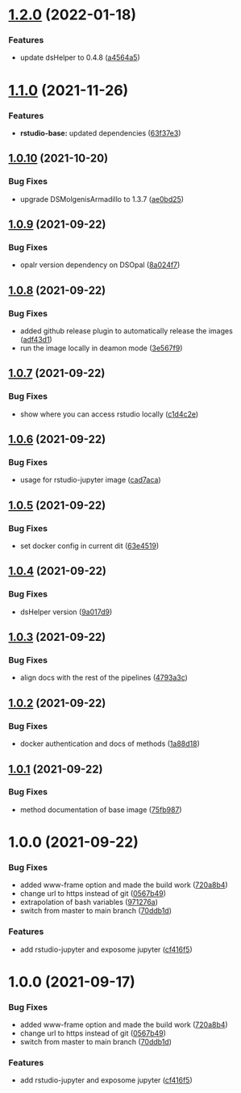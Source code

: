 # [1.2.0](https://github.com/datashield/docker-jupyter-rstudio-base/compare/@datashield/rstudio-jupyter-v1.1.0...@datashield/rstudio-jupyter-v1.2.0) (2022-01-18)


### Features

* update dsHelper to 0.4.8 ([a4564a5](https://github.com/datashield/docker-jupyter-rstudio-base/commit/a4564a5ac9c4e1b85ba864e667f63decd9364cbf))

# [1.1.0](https://github.com/datashield/docker-jupyter-rstudio-base/compare/@datashield/rstudio-jupyter-v1.0.10...@datashield/rstudio-jupyter-v1.1.0) (2021-11-26)


### Features

* **rstudio-base:** updated dependencies ([63f37e3](https://github.com/datashield/docker-jupyter-rstudio-base/commit/63f37e3cb28a3ac5defafa2c62ce6a0cdac64a83))

## [1.0.10](https://github.com/datashield/docker-jupyter-rstudio-base/compare/@datashield/rstudio-jupyter-v1.0.9...@datashield/rstudio-jupyter-v1.0.10) (2021-10-20)


### Bug Fixes

* upgrade DSMolgenisArmadillo to 1.3.7 ([ae0bd25](https://github.com/datashield/docker-jupyter-rstudio-base/commit/ae0bd2542e9a483a9970cd361eecbac9d984dfb2))

## [1.0.9](https://github.com/datashield/docker-jupyter-rstudio-base/compare/@datashield/rstudio-jupyter-v1.0.8...@datashield/rstudio-jupyter-v1.0.9) (2021-09-22)


### Bug Fixes

* opalr version dependency on DSOpal ([8a024f7](https://github.com/datashield/docker-jupyter-rstudio-base/commit/8a024f74814b361687ad7548db71874fbecfaed3))

## [1.0.8](https://github.com/datashield/docker-jupyter-rstudio-base/compare/@datashield/rstudio-jupyter-v1.0.7...@datashield/rstudio-jupyter-v1.0.8) (2021-09-22)


### Bug Fixes

* added github release plugin to automatically release the images ([adf43d1](https://github.com/datashield/docker-jupyter-rstudio-base/commit/adf43d13220eef8f6fc583af0cd27adeb80b2240))
* run the image locally in deamon mode ([3e567f9](https://github.com/datashield/docker-jupyter-rstudio-base/commit/3e567f999669a17edcf577c0b8e7122a43ee43b5))

## [1.0.7](https://github.com/datashield/docker-jupyter-rstudio-base/compare/@datashield/rstudio-jupyter-v1.0.6...@datashield/rstudio-jupyter-v1.0.7) (2021-09-22)


### Bug Fixes

* show where you can access rstudio locally ([c1d4c2e](https://github.com/datashield/docker-jupyter-rstudio-base/commit/c1d4c2ec5ca87daaa1dadc97dc3984513f66cacf))

## [1.0.6](https://github.com/datashield/docker-jupyter-rstudio-base/compare/@datashield/rstudio-jupyter-v1.0.5...@datashield/rstudio-jupyter-v1.0.6) (2021-09-22)


### Bug Fixes

* usage for rstudio-jupyter image ([cad7aca](https://github.com/datashield/docker-jupyter-rstudio-base/commit/cad7aca9351accb726acccd12f93fdc2ead73e00))

## [1.0.5](https://github.com/datashield/docker-jupyter-rstudio-base/compare/@datashield/rstudio-jupyter-v1.0.4...@datashield/rstudio-jupyter-v1.0.5) (2021-09-22)


### Bug Fixes

* set docker config in current dit ([63e4519](https://github.com/datashield/docker-jupyter-rstudio-base/commit/63e451989fcc8906c154c888e1e0a5b92a7f4260))

## [1.0.4](https://github.com/datashield/docker-jupyter-rstudio-base/compare/@datashield/rstudio-jupyter-v1.0.3...@datashield/rstudio-jupyter-v1.0.4) (2021-09-22)


### Bug Fixes

* dsHelper version ([9a017d9](https://github.com/datashield/docker-jupyter-rstudio-base/commit/9a017d9d33347db94cb18ee1e039437318de0c44))

## [1.0.3](https://github.com/datashield/docker-jupyter-rstudio-base/compare/@datashield/rstudio-jupyter-v1.0.2...@datashield/rstudio-jupyter-v1.0.3) (2021-09-22)


### Bug Fixes

* align docs with the rest of the pipelines ([4793a3c](https://github.com/datashield/docker-jupyter-rstudio-base/commit/4793a3c0cdf1c3ed2e716aae93d553b55df8bc7e))

## [1.0.2](https://github.com/datashield/docker-jupyter-rstudio-base/compare/@datashield/rstudio-jupyter-v1.0.1...@datashield/rstudio-jupyter-v1.0.2) (2021-09-22)


### Bug Fixes

* docker authentication and docs of methods ([1a88d18](https://github.com/datashield/docker-jupyter-rstudio-base/commit/1a88d18d98b62362aedffcc47ba747490fc793ad))

## [1.0.1](https://github.com/datashield/docker-jupyter-rstudio-base/compare/@datashield/rstudio-jupyter-v1.0.0...@datashield/rstudio-jupyter-v1.0.1) (2021-09-22)


### Bug Fixes

* method documentation of base image ([75fb987](https://github.com/datashield/docker-jupyter-rstudio-base/commit/75fb987291a87221157893ef84d150922dd2547b))

# 1.0.0 (2021-09-22)


### Bug Fixes

* added www-frame option and made the build work ([720a8b4](https://github.com/datashield/docker-jupyter-rstudio-base/commit/720a8b4e8331440b0baa9e19f5b9ee114d17fe32))
* change url to https instead of git ([0567b49](https://github.com/datashield/docker-jupyter-rstudio-base/commit/0567b496ecd84a684fe6bf74879d6348d16f3be9))
* extrapolation of bash variables ([971276a](https://github.com/datashield/docker-jupyter-rstudio-base/commit/971276a96e3af2fb06f18c21f3c24c3237b74e06))
* switch from master to main branch ([70ddb1d](https://github.com/datashield/docker-jupyter-rstudio-base/commit/70ddb1dc4a3edeef5138303c2379159c0d8d4c73))


### Features

* add rstudio-jupyter and exposome jupyter ([cf416f5](https://github.com/datashield/docker-jupyter-rstudio-base/commit/cf416f5aefae387c716a864b4d3894549c6205f6))

# 1.0.0 (2021-09-17)


### Bug Fixes

* added www-frame option and made the build work ([720a8b4](https://github.com/datashield/docker-jupyter-rstudio-base/commit/720a8b4e8331440b0baa9e19f5b9ee114d17fe32))
* change url to https instead of git ([0567b49](https://github.com/datashield/docker-jupyter-rstudio-base/commit/0567b496ecd84a684fe6bf74879d6348d16f3be9))
* switch from master to main branch ([70ddb1d](https://github.com/datashield/docker-jupyter-rstudio-base/commit/70ddb1dc4a3edeef5138303c2379159c0d8d4c73))


### Features

* add rstudio-jupyter and exposome jupyter ([cf416f5](https://github.com/datashield/docker-jupyter-rstudio-base/commit/cf416f5aefae387c716a864b4d3894549c6205f6))
